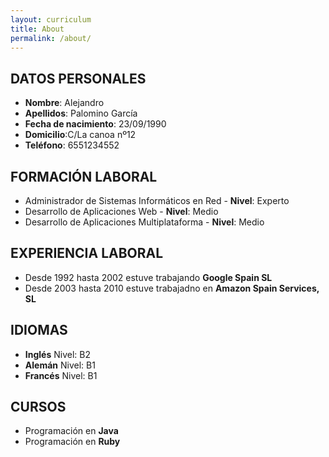 ```yaml
---
layout: curriculum
title: About
permalink: /about/
---
```

## DATOS PERSONALES

* **Nombre**: Alejandro  
* **Apellidos**: Palomino García  
* **Fecha de nacimiento**: 23/09/1990  
* **Domicilio**:C/La canoa nº12  
* **Teléfono**: 6551234552  
   
## FORMACIÓN LABORAL

* Administrador de Sistemas Informáticos en Red - **Nivel**: Experto  
* Desarrollo de Aplicaciones Web - **Nivel**: Medio  
* Desarrollo de Aplicaciones Multiplataforma - **Nivel**: Medio  



## EXPERIENCIA LABORAL

* Desde 1992 hasta 2002 estuve trabajando **Google Spain SL**
* Desde 2003 hasta 2010 estuve trabajadno en **Amazon Spain Services, SL**  



## IDIOMAS

* **Inglés** Nivel: B2  
* **Alemán** Nivel: B1  
* **Francés** Nivel: B1  



## CURSOS
 
* Programación en **Java** 
* Programación en **Ruby** 

